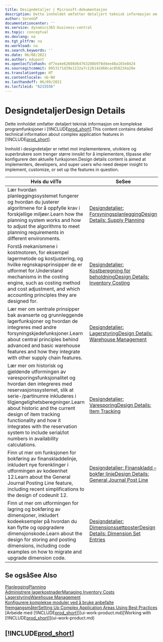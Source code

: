 ```yaml
---
title: Designdetaljer | Microsoft-dokumentasjon
description: Dette innholdet omfatter detaljert teknisk informasjon om komplekse programfunksjoner i Business Central.
author: SorenGP
documentationcenter: ''
ms.service: dynamics365-business-central
ms.topic: conceptual
ms.devlang: na
ms.tgt_pltfrm: na
ms.workload: na
ms.search.keywords: ''
ms.date: 06/08/2021
ms.author: edupont
ms.openlocfilehash: df7ea4e62608d64763288b978d4ee48a103e8424
ms.sourcegitcommit: 0953171d39e1232a7c126142d68cac858234a20e
ms.translationtype: HT
ms.contentlocale: nb-NO
ms.lasthandoff: 06/09/2021
ms.locfileid: "6215556"
---
```

# <a name="design-details"></a><span data-ttu-id="0f343-103">Designdetaljer</span><span class="sxs-lookup"><span data-stu-id="0f343-103">Design Details</span></span>
<span data-ttu-id="0f343-104">Dette innholdet omfatter detaljert teknisk informasjon om komplekse programfunksjoner i [!INCLUDE[prod_short](includes/prod_short.md)].</span><span class="sxs-lookup"><span data-stu-id="0f343-104">This content contains detailed technical information about complex application features in [!INCLUDE[prod_short](includes/prod_short.md)].</span></span>  

 <span data-ttu-id="0f343-105">Innhold i designdetaljer er rettet mot implementerere, utviklere og superbrukere som trenger større innsikt for å implementere, tilpasse eller konfigurere den aktuelle funksjonen.</span><span class="sxs-lookup"><span data-stu-id="0f343-105">Design details content is aimed at implementers, developers, and super users who need deeper insight to implement, customize, or set up the features in question.</span></span>  

|<span data-ttu-id="0f343-106">**Hvis du vil**</span><span class="sxs-lookup"><span data-stu-id="0f343-106">**To**</span></span>|<span data-ttu-id="0f343-107">**Se**</span><span class="sxs-lookup"><span data-stu-id="0f343-107">**See**</span></span>|  
|------------|-------------|  
|<span data-ttu-id="0f343-108">Lær hvordan planleggingssystemet fungerer og hvordan du justerer algoritmene for å oppfylle krav i forskjellige miljøer.</span><span class="sxs-lookup"><span data-stu-id="0f343-108">Learn how the planning system works and how to adjust the algorithms to meet planning requirements in different environments.</span></span>|[<span data-ttu-id="0f343-109">Designdetaljer: Forsyningsplanlegging</span><span class="sxs-lookup"><span data-stu-id="0f343-109">Design Details: Supply Planning</span></span>](design-details-supply-planning.md)|  
|<span data-ttu-id="0f343-110">Forstå mekanismene i kostmotoren, for eksempel lagermetode og kostjustering, og hvilke regnskapsprinsipper de er utformet for.</span><span class="sxs-lookup"><span data-stu-id="0f343-110">Understand mechanisms in the costing engine, such as costing method and cost adjustment, and which accounting principles they are designed for.</span></span>|[<span data-ttu-id="0f343-111">Designdetaljer: Kostberegning for beholdning</span><span class="sxs-lookup"><span data-stu-id="0f343-111">Design Details: Inventory Costing</span></span>](design-details-inventory-costing.md)|  
|<span data-ttu-id="0f343-112">Lær mer om sentrale prinsipper bak avanserte og grunnleggende lagerfunksjoner og hvordan de integreres med andre forsyningskjedefunksjoner.</span><span class="sxs-lookup"><span data-stu-id="0f343-112">Learn about central principles behind advanced and basic warehouse features and how they integrate with other supply chain features.</span></span>|[<span data-ttu-id="0f343-113">Designdetaljer: Lagerstyring</span><span class="sxs-lookup"><span data-stu-id="0f343-113">Design Details: Warehouse Management</span></span>](design-details-warehouse-management.md)|  
|<span data-ttu-id="0f343-114">Lær mer om historisk og gjeldende utformingen av varesporingsfunksjonalitet og hvordan den integreres med reservasjonssystemet, slik at serie-/partinumre inkluderes i tilgjengelighetsberegninger.</span><span class="sxs-lookup"><span data-stu-id="0f343-114">Learn about historic and the current design of item tracking functionality and how it integrates with the reservation system to include serial/lot numbers in availability calculations.</span></span>|[<span data-ttu-id="0f343-115">Designdetaljer: Varesporing</span><span class="sxs-lookup"><span data-stu-id="0f343-115">Design Details: Item Tracking</span></span>](design-details-item-tracking.md)|  
|<span data-ttu-id="0f343-116">Finn ut mer om funksjonen for bokføring av finanskladdelinje, inkludert nye forenklinger i utformingen av kodeenhet 12.</span><span class="sxs-lookup"><span data-stu-id="0f343-116">Learn about the General Journal Posting Line feature, including recent simplifications to the design of codeunit 12.</span></span>|[<span data-ttu-id="0f343-117">Designdetaljer: Finanskladd – bokfør linje</span><span class="sxs-lookup"><span data-stu-id="0f343-117">Design Details: General Journal Post Line</span></span>](design-details-general-journal-post-line.md)|
|<span data-ttu-id="0f343-118">Finn ut mer om utformingen for lagring og bokføring av dimensjoner, inkludert kodeeksempler på hvordan du kan flytte og oppgradere dimensjonskode.</span><span class="sxs-lookup"><span data-stu-id="0f343-118">Learn about the design for storing and posting dimensions, including code examples on how to migrate and upgrade dimension code.</span></span>|[<span data-ttu-id="0f343-119">Designdetaljer: Dimensjonssettposter</span><span class="sxs-lookup"><span data-stu-id="0f343-119">Design Details: Dimension Set Entries</span></span>](design-details-dimension-set-entries-overview.md)|

## <a name="see-also"></a><span data-ttu-id="0f343-120">Se også</span><span class="sxs-lookup"><span data-stu-id="0f343-120">See Also</span></span>

[<span data-ttu-id="0f343-121">Planlegging</span><span class="sxs-lookup"><span data-stu-id="0f343-121">Planning</span></span>](production-planning.md)  
[<span data-ttu-id="0f343-122">Administrere lagerkostnader</span><span class="sxs-lookup"><span data-stu-id="0f343-122">Managing Inventory Costs</span></span>](finance-manage-inventory-costs.md)  
[<span data-ttu-id="0f343-123">Lagerstyring</span><span class="sxs-lookup"><span data-stu-id="0f343-123">Warehouse Management</span></span>](warehouse-manage-warehouse.md)  
[<span data-ttu-id="0f343-124">Konfigurere komplekse moduler ved å bruke anbefalte fremgangsmåter</span><span class="sxs-lookup"><span data-stu-id="0f343-124">Setting Up Complex Application Areas Using Best Practices</span></span>](set-up-complex-application-areas-using-best-practices.md)  
<span data-ttu-id="0f343-125">[Arbeide med [!INCLUDE[prod_short](includes/prod_short.md)]](ui-work-product.md)</span><span class="sxs-lookup"><span data-stu-id="0f343-125">[Working with [!INCLUDE[prod_short](includes/prod_short.md)]](ui-work-product.md)</span></span>  

## [!INCLUDE[prod_short](includes/free_trial_md.md)]  
